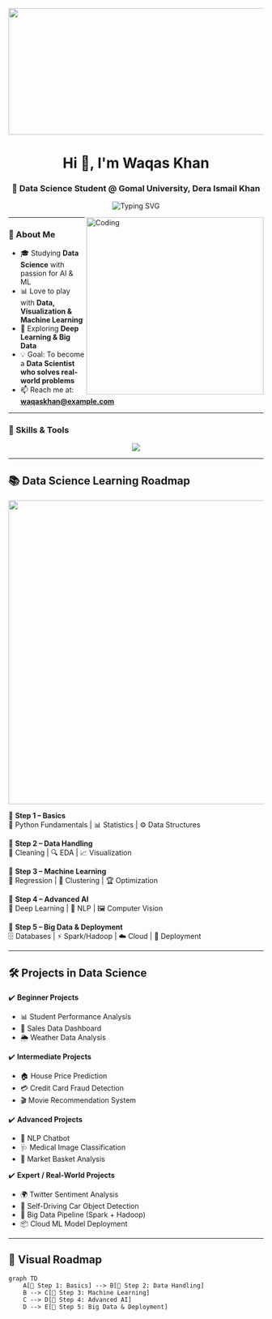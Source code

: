 <!-- Profile Banner -->
<p align="center">
  <img src="https://i.pinimg.com/originals/f4/0b/15/f40b15bb2b6b3f70e2a6b0bde66e3f6a.gif" width="800" height="250"/>
</p>

<h1 align="center">Hi 👋, I'm Waqas Khan</h1>
<h3 align="center">🚀 Data Science Student @ Gomal University, Dera Ismail Khan</h3>

<p align="center">
  <img src="https://readme-typing-svg.demolab.com?font=Fira+Code&pause=1000&color=F74C91&center=true&width=435&lines=Data+Science+Student;Machine+Learning+Explorer;Deep+Learning+Enthusiast;Future+AI+Engineer;Aspiring+Data+Scientist" alt="Typing SVG" />
</p>

<img align="right" alt="Coding" width="350" src="https://media.giphy.com/media/du3J3cXyzhj75IOgvA/giphy.gif">

---

### 🌟 About Me  
- 🎓 Studying **Data Science** with passion for AI & ML  
- 📊 Love to play with **Data, Visualization & Machine Learning**  
- 🌱 Exploring **Deep Learning & Big Data**  
- 💡 Goal: To become a **Data Scientist who solves real-world problems**  
- 📫 Reach me at: **waqaskhan@example.com**  

---

### 🚀 Skills & Tools
<p align="center"> 
  <img src="https://skillicons.dev/icons?i=python,numpy,pandas,matplotlib,seaborn,sklearn,mysql,git,github,vscode,jupyter,anaconda&perline=6" />
</p>

---

## 📚 Data Science Learning Roadmap  

<p align="center">
  <img src="https://i.gifer.com/75AR.gif" width="600"/>
</p>

📌 **Step 1 – Basics**  
🐍 Python Fundamentals | 📊 Statistics | ⚙️ Data Structures  

📌 **Step 2 – Data Handling**  
🧹 Cleaning | 🔍 EDA | 📈 Visualization  

📌 **Step 3 – Machine Learning**  
🤖 Regression | 🧩 Clustering | 🏆 Optimization  

📌 **Step 4 – Advanced AI**  
🧠 Deep Learning | 💬 NLP | 🖼️ Computer Vision  

📌 **Step 5 – Big Data & Deployment**  
🗄️ Databases | ⚡ Spark/Hadoop | ☁️ Cloud | 🚀 Deployment  

---

## 🛠️ Projects in Data Science  

✔️ **Beginner Projects**  
- 📊 Student Performance Analysis  
- 🍕 Sales Data Dashboard  
- 🌦 Weather Data Analysis  

✔️ **Intermediate Projects**  
- 🏠 House Price Prediction  
- 💳 Credit Card Fraud Detection  
- 🎬 Movie Recommendation System  

✔️ **Advanced Projects**  
- 🤖 NLP Chatbot  
- 🩺 Medical Image Classification  
- 🛒 Market Basket Analysis  

✔️ **Expert / Real-World Projects**  
- 🌍 Twitter Sentiment Analysis  
- 🚗 Self-Driving Car Object Detection  
- 📡 Big Data Pipeline (Spark + Hadoop)  
- 📦 Cloud ML Model Deployment  

---

## 📌 Visual Roadmap  

```mermaid
graph TD
    A[📍 Step 1: Basics] --> B[📍 Step 2: Data Handling]
    B --> C[📍 Step 3: Machine Learning]
    C --> D[📍 Step 4: Advanced AI]
    D --> E[📍 Step 5: Big Data & Deployment]
